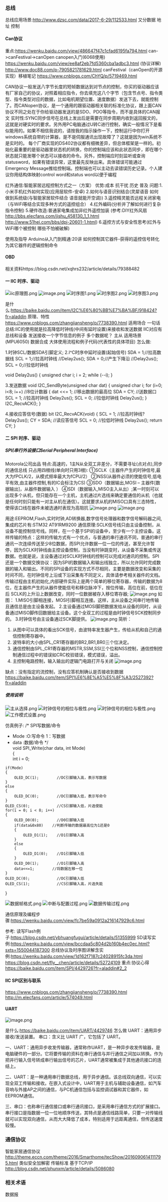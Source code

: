 ### 总线
总线应用场景:http://www.dzsc.com/data/2017-6-29/112533.html
又分数据 地址 控制
#### Can协议
重点:https://wenku.baidu.com/view/486647f47c1cfad6195fa794.html
can->canFestival->canOpen
canopen入门(6068使用) https://wenku.baidu.com/view/ee8af2eb7fd5360cba1adbc3.html
(协议详解) http://www.doc88.com/p-7905821781629.html
canFestival（canOpen的开源实现）移植笔记 https://www.cnblogs.com/ChYQ/p/5719469.html

CAN协议一般发送八字节长度的短帧数据达到对节点的控制，你买的驱动器应该有厂家自己的协议，对照着相应指令，你去填充这八个字节（包含节点号、指令类型、指令类型对应的数据，比如电机期望位置、速度数据）发送下去，就能控制了。而CANopen协议，是一个通用的跟驱动器相关联的标准化协议，跟上面CAN协议不同之处在于你给驱动器发送的是SDO、PDO等指令，而不是具体的CAN报文
实时性:SYNC同步信号在总线上发出后是需要在同步周期内收到返回报文的，这就是对硬实时的要求。另外用PC电脑通过U转C进行控制，确实一般情况下是看似能用的。如果不相信我说的，请按我的指示操作一下，控制运行中你打开windows系统自带的计算器，是不是伺服通讯出现故障了？这就是因为win系统不是实时的。
每个厂商实现的DS402协议都有细微差异，但总体框架是一样的。初始化最重要的是驱动器里状态机的转换，你的控制端应该和此状态同步，即在哪个状态就只能发哪个状态可以接收的命令。另外，控制端应时刻监听或查询statusword，如果有错误异常，这里最先反映出来。具体错误可能通过Emergency Message推给控制端。控制端也可以主动去读错误历史记录。个人建议你用结构体映射control word和status word以便于编程


红外通信:智能家居远程控制方式之一（方案）  优势:成本 抗干扰  历史  普及
问题:1.小米手机红外如何实现(应用层软件-安卓)  2.如何与语音识别结合(灵犀语音 如何做到系统级(与智能家居软件结合 语音就能开空调))   3.遥控精灵能否远程关闭家电（与WiFi等结合实现多种方式的遥控组合）  4.红外编码(分析并了解如何进行复杂指令控制)
5.硬件改造:普通家电集成加非红外遥控加装
(参考:DIY红外风扇 http://bbs.elecfans.com/jishu_458130_1_1.html
http://www.51hei.com/bbs/dpj-20601-1.html)
6.遥控方式与安全性思考(红外与WiFi哪个被控制 哪些不怕被破解)

使用及指导
Arduino从入门到精通:20讲   如何控制其它器件-获得的遥控信号转化为其它器件的逻辑控制命令

#### OBD
相关资料https://blog.csdn.net/xqhrs232/article/details/79388482

#### 一 IIC  时序、驱动
![iic原理图.png](https://upload-images.jianshu.io/upload_images/2636843-e160ce6a98e87bcf.png?imageMogr2/auto-orient/strip%7CimageView2/2/w/1240)
![image.png](https://upload-images.jianshu.io/upload_images/2636843-ce528e9fbcb63eb9.png?imageMogr2/auto-orient/strip%7CimageView2/2/w/1240)
![时序图1.png](https://upload-images.jianshu.io/upload_images/2636843-67122901be7c7fb5.png?imageMogr2/auto-orient/strip%7CimageView2/2/w/1240)
![时序图2.png](https://upload-images.jianshu.io/upload_images/2636843-8c8b01697186ad92.png?imageMogr2/auto-orient/strip%7CimageView2/2/w/1240)
![时序图3.png](https://upload-images.jianshu.io/upload_images/2636843-7b6e4f41098307ff.png?imageMogr2/auto-orient/strip%7CimageView2/2/w/1240)


是什么:https://baike.baidu.com/item/I2C%E6%80%BB%E7%BA%BF/918424?fr=aladdin
原理、特性 https://www.cnblogs.com/zhangjiansheng/p/7738390.html
适用场合
一句话总结:IIC的使用就是拉高降低时钟线(中间有延时设置)来接收和发送数据
IIC对应有总线和设备 发送接收一个字节信息的例子 多个数据呢？ 主从  适用场景(MPU6050)
数据合成  大体使用流程和例子代码(代表性的具体项目)
怎么做:

1.时钟SCL/数据SDA引脚定义;
2.I^C时序中延时设置(起始信号)
SDA = 1;//拉高数据线
SCL = 1;//拉高时钟线
//Delay2us();
SDA = 0;//产生下降沿
//Delay2us(); 
SCL = 0;//拉低时钟线

void Delay2us()	
{
	unsigned char i;
	i = 2;
	while (--i);
}

3.发送数据
void I2C_SendByte(unsigned char dat)
{
    unsigned char i;
    for (i=0; i<8; i++)         //8位计数器
    {
        dat <<= 1;              //移出数据的最高位
        SDA = CY;               //送数据口
        SCL = 1;                //拉高时钟线
        Delay2us();
		SCL = 0;                //拉低时钟线
        Delay2us();
    }
    I2C_RecvACK();
}

4.接收应答信号(数据)
bit I2C_RecvACK(void)
{
    SCL = 1;                    //拉高时钟线?
    Delay2us();
	CY = SDA;                   //读应答信号
    SCL = 0;                    //拉低时钟线
    Delay2us();
	return CY;
}

#### 二 SPI 时序、驱动
##### SPI(串行外设接口Serial Peripheral Interface)
Motorola公司出品
特点:高速的，1主N从全双工非差分，不需要寻址(点对点),同步的通信总线  只占用四根线(单向时只用3根):
①SCLK（主器件产生的时钟信号,最大为fPCLK/2，从模式频率最大为fCPU/2）
②NSS(从器件必须的使能信号,低电平有效,由主器件控制,有的IC会标注为CS)
③SDO（数据输出,MOSI – 主器件[数据输出]，从器件数据输入
）
④SDI（数据输入,MISO主入从出）;某一时刻可以出现多个从机，但只能存在一个主机，主机通过片选线来确定要通信的从机（也就是任何时刻只能有一对主从机在通信）。这就要求从机的MISO口具有三态特性，使得该口线在器件未被选通时表现为高阻抗
![image.png](https://upload-images.jianshu.io/upload_images/2636843-c8057d841661a257.png?imageMogr2/auto-orient/strip%7CimageView2/2/w/1240)
![image.png](https://upload-images.jianshu.io/upload_images/2636843-ff9df379efc9c947.png?imageMogr2/auto-orient/strip%7CimageView2/2/w/1240)

用途:EEPROM,Flash,实时时钟,AD转换器,数字信号处理器和数字信号解码器之间,集成的芯片有:STM32 AT91RM9200
通信原理:SCLK信号线只由主设备控制，从设备不能控制信号线。同样，在一个基于SPI的设备中，至少有一个主控设备。这样传输的特点：这样的传输方式有一个优点，与普通的串行通讯不同，普通的串行通讯一次连续传送至少8位数据，而SPI允许数据一位一位的传送，甚至允许暂停，因为SCLK时钟线由主控设备控制，当没有时钟跳变时，从设备不采集或传送数据。也就是说，主设备通过对SCLK时钟线的控制可以完成对通讯的控制。SPI还是一个数据交换协议：因为SPI的数据输入和输出线独立，所以允许同时完成数据的输入和输出。不同的SPI设备的实现方式不尽相同，主要是数据改变和采集的时间不同，在时钟信号上沿或下沿采集有不同定义，具体请参考相关器件的文档。传输过程由主机初始化,内部硬件实际上是两个简单的移位寄存器，传输的数据为8位，在主器件产生的从器件使能信号和移位脉冲下，按位传输，高位在前，低位在后
SCLK的上升沿上数据改变，同时一位数据被存入移位寄存器;
![image.png](https://upload-images.jianshu.io/upload_images/2636843-5bda8178022c83b7.png?imageMogr2/auto-orient/strip%7CimageView2/2/w/1240)
如图： 
1.MISO引脚相连接，MOSI引脚相互连接。这样，主从设备之间串行地传输且通信总是由主设备发起。 
2.主设备通过MOSI脚把数据发给从设备的同时，从设备通过MISO脚传回数据给主设备。这个全双工的过程是由时钟信号SCK控制同步的。 
3.时钟信号由主设备通过SCK脚提供。
![image.png](https://upload-images.jianshu.io/upload_images/2636843-39a68523446c2776.png?imageMogr2/auto-orient/strip%7CimageView2/2/w/1240)
简析： 
1. 从图中可以具体的看出SCK信号，由波特率发生器产生，传给从机和自己的通信控制寄存器中。 
2. 波特率的大小由SPL_CR1寄存器的BR2,BR1,BR0三个位决定。 
3. 通信控制由SPL_CR1寄存器的MSTR,SSM,SSI三个位和NSS控制，通信控制控制通信过程中的错误如CRC校验错误，模式错误，溢出。 
4. 主控制电路控制，输入输出的逻辑门电路打开与关闭
![image.png](https://upload-images.jianshu.io/upload_images/2636843-0b42eaf599b92c2c.png?imageMogr2/auto-orient/strip%7CimageView2/2/w/1240)

缺点：没有指定的流控制，没有应答机制确认是否接收到数据
https://baike.baidu.com/item/SPI%E6%8E%A5%E5%8F%A3/2527392?fr=aladdin

##### 使用说明
![主从选择.png](https://upload-images.jianshu.io/upload_images/2636843-a5eaeae6c764d2a8.png?imageMogr2/auto-orient/strip%7CimageView2/2/w/1240)
![时钟信号的相位与极性.png](https://upload-images.jianshu.io/upload_images/2636843-91d46c3d4181426c.png?imageMogr2/auto-orient/strip%7CimageView2/2/w/1240)
![时钟信号的相位与极性.png](https://upload-images.jianshu.io/upload_images/2636843-8aa5188f209e380f.png?imageMogr2/auto-orient/strip%7CimageView2/2/w/1240)
![工作模式设置.png](https://upload-images.jianshu.io/upload_images/2636843-7d9a5bba00b275a2.png?imageMogr2/auto-orient/strip%7CimageView2/2/w/1240)

仿真例子:
/*    SPI写数据/命令 
 *    Mode :O:写命令   1：写数据 
 *    data :数据/命令 
*/  
void SPI_Write(char data, int Mode)  
{      
    int i = 0; 
    
    if(Mode)  
    {  
        OLED_DC(1);        //DC引脚输入高，表示写数据  
    }  
    else  
    {  
        OLED_DC(0);        //DC引脚输入低，表示写命令  
    }  
    OLED_CS(0);            //CS引脚输入低，片选使能  
    for(i = 0; i < 8; i++)  
    {  
        OLED_D0(0);        //D0引脚输入低  
        if(data&0x80)    //判断传输的数据最高位为1还是0  
        {  
            OLED_D1(1);    //D1引脚输入高  
        }  
        else  
        {  
            OLED_D1(0);    //D1引脚输入低  
        }  
        OLED_D0(1);        //D1引脚输入高  
        data<<=1;        //将数据左移一位  
    }  
    OLED_DC(0);            //DC引脚输入低  
    OLED_CS(1);            //CS引脚输入高，片选失能  
}

![数据帧格式.png](https://upload-images.jianshu.io/upload_images/2636843-b49339a3388d9371.png?imageMogr2/auto-orient/strip%7CimageView2/2/w/1240)
![中断与配置过程.png](https://upload-images.jianshu.io/upload_images/2636843-93aa2553bbbbeae7.png?imageMogr2/auto-orient/strip%7CimageView2/2/w/1240)
![数据传输过程.png](https://upload-images.jianshu.io/upload_images/2636843-0e450ebd4c925278.png?imageMogr2/auto-orient/strip%7CimageView2/2/w/1240)

通信原理及编程步骤:https://wenku.baidu.com/view/fc7be59a0912a216147929c6.html

参考:
读写Flash例子:https://blog.csdn.net/ybhuangfugui/article/details/51355999
SD读写实例:https://wenku.baidu.com/view/bccdaa5c804d2b160b4ec0ec.html?sxts=1550044187300
总线协议及时序图详解含实例:https://wenku.baidu.com/view/1d162f7187c24028915fc3da.html
https://blog.csdn.net/fly__chen/article/details/52724109
重点:协议心得 https://baike.baidu.com/item/SPI/4429726?fr=aladdin#2_2
#### IIC  SPI区别与联系
https://www.cnblogs.com/zhangjiansheng/p/7738390.html
http://m.elecfans.com/article/574049.html

#### UART 
![image.png](https://upload-images.jianshu.io/upload_images/2636843-a245dfac8cf70b0c.png?imageMogr2/auto-orient/strip%7CimageView2/2/w/1240)

是什么:https://baike.baidu.com/item/UART/4429746
怎么做
UART：通用异步接收/发送装置。
串口：含义比 UART 广，它包括了 UART。

一、UART：通用异步收发传输器，通常称作UART，是一种异步收发传输器，是电脑硬件的一部分。它将要传输的资料在串行通信与并行通信之间加以转换。作为把并行输入信号转成串行输出信号的芯片，UART通常被集成于其他通讯接口的连结上。

二、UART：是一种通用串行数据总线，用于异步通信。该总线双向通信，可以实现全双工传输和接收。在嵌入式设计中，UART用于主机与辅助设备通信，如汽车音响与外接AP之间的通信，与PC机通信包括与监控调试器和其它器件，如EEPROM通信。

三、串口：也称串行通信接口或串行通讯接口，是采用串行通信方式的扩展接口。串行接口是指数据一位一位地顺序传送，其特点是通信线路简单，只要一对传输线就可以实现双向通信，从而大大降低了成本，特别适用于远距离通信，但传送速度较慢。

### 通信协议
智能家居通信协议 http://theme.eccn.com/theme/2016/Smarthome/tecShow/2016090614111795.html
类似安全加解密 传输标准 基于TCP/IP 
http://blog.csdn.net/phunxm/article/details/5086080
### 相关术语
数据报 









